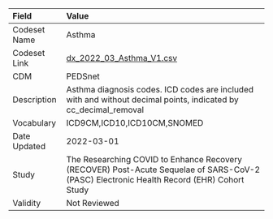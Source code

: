 |Field        |Value                                                                                                                                    |
|:------------|:----------------------------------------------------------------------------------------------------------------------------------------|
|Codeset Name |Asthma                                                                                                                                   |
|Codeset Link |[dx_2022_03_Asthma_V1.csv](https://github.com/PEDSnet/Variable-Dictionary/blob/main/conditions/dx_2022_03_Asthma_V1.csv)                 |
|CDM          |PEDSnet                                                                                                                                  |
|Description  |Asthma diagnosis codes. ICD codes are included with and without decimal points, indicated by cc_decimal_removal                          |
|Vocabulary   |ICD9CM,ICD10,ICD10CM,SNOMED                                                                                                              |
|Date Updated |2022-03-01                                                                                                                               |
|Study        |The Researching COVID to Enhance Recovery (RECOVER) Post-Acute Sequelae of SARS-CoV-2 (PASC) Electronic Health Record (EHR) Cohort Study |
|Validity     |Not Reviewed                                                                                                                             |
